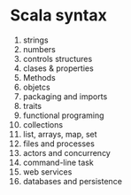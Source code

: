 # Scala syntax
1. strings
2. numbers
3. controls structures
4. clases & properties
5. Methods
6. objetcs
7. packaging and imports
8. traits
9. functional programing
10. collections
11. list, arrays, map, set
12. files and processes
14. actors and concurrency
15. command-line task
15. web services
16. databases and persistence

